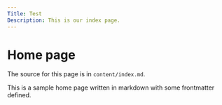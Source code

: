 ```yaml
---
Title: Test
Description: This is our index page.
---
```


Home page
==========================

The source for this page is in `content/index.md`.

This is a sample home page written in markdown with some frontmatter defined.
